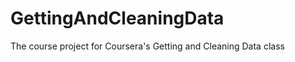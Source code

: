 GettingAndCleaningData
======================

The course project for Coursera's Getting and Cleaning Data class
